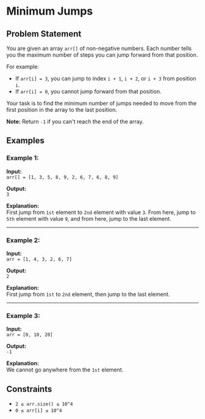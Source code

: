 # Minimum Jumps

 
## Problem Statement

You are given an array `arr[]` of non-negative numbers. Each number tells you the maximum number of steps you can jump forward from that position.

For example:
- If `arr[i] = 3`, you can jump to index `i + 1`, `i + 2`, or `i + 3` from position `i`.
- If `arr[i] = 0`, you cannot jump forward from that position.

Your task is to find the minimum number of jumps needed to move from the first position in the array to the last position.

**Note:** Return `-1` if you can't reach the end of the array.

## Examples

### Example 1:
**Input:**  
`arr[] = [1, 3, 5, 8, 9, 2, 6, 7, 6, 8, 9]`

**Output:**  
`3`

**Explanation:**  
First jump from `1st` element to `2nd` element with value `3`. From here, jump to `5th` element with value `9`, and from here, jump to the last element.

---

### Example 2:
**Input:**  
`arr = [1, 4, 3, 2, 6, 7]`

**Output:**  
`2`

**Explanation:**  
First jump from `1st` to `2nd` element, then jump to the last element.

---

### Example 3:
**Input:**  
`arr = [0, 10, 20]`

**Output:**  
`-1`

**Explanation:**  
We cannot go anywhere from the `1st` element.

## Constraints
- `2 ≤ arr.size() ≤ 10^4`
- `0 ≤ arr[i] ≤ 10^4`

